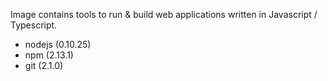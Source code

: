 Image contains tools to run & build web applications written in Javascript / Typescript. 

* nodejs (0.10.25)
* npm (2.13.1)
* git (2.1.0)